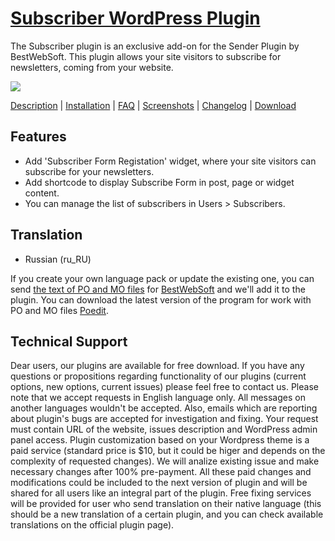<a href="http://bestwebsoft.com/plugin/subscriber/" target=_blank>Subscriber WordPress Plugin</a>
===========================

The Subscriber plugin is an exclusive add-on for the Sender Plugin by BestWebSoft. This plugin allows your site visitors to subscribe for newsletters, coming from your website. 

<img src="http://bestwebsoft.com/wp-content/uploads/2014/03/subscriber-banner-website.jpg" />

<a href="http://bestwebsoft.com/plugin/subscriber/#description" target=_blank>Description</a> | 
<a href="http://bestwebsoft.com/plugin/subscriber/#installation" target=_blank>Installation</a> | 
<a href="http://bestwebsoft.com/plugin/subscriber/#faq" target=_blank>FAQ</a> | 
<a href="http://bestwebsoft.com/plugin/subscriber/#screenshots" target=_blank>Screenshots</a> | 
<a href="http://bestwebsoft.com/plugin/subscriber/#changelog" target=_blank>Changelog</a> | 
<a href="http://bestwebsoft.com/plugin/subscriber/#download" target=_blank>Download</a>

Features
-----------------------------
* Add 'Subscriber Form Registation' widget, where your site visitors can subscribe for your newsletters.
* Add shortcode to display Subscribe Form in post, page or widget content.
* You can manage the list of subscribers in Users > Subscribers.


Translation
-----------------------------
* Russian (ru_RU)

If you create your own language pack or update the existing one, you can send <a href="http://codex.wordpress.org/Translating_WordPress" target="_blank">the text of PO and MO files</a> for <a href="http://support.bestwebsoft.com" target="_blank">BestWebSoft</a> and we'll add it to the plugin. You can download the latest version of the program for work with PO and MO files  <a href="http://www.poedit.net/download.php" target="_blank">Poedit</a>.


Technical Support
-----------------------------

Dear users, our plugins are available for free download. If you have any questions or propositions regarding functionality of our plugins (current options, new options, current issues) please feel free to contact us. Please note that we accept requests in English language only. All messages on another languages wouldn't be accepted. Also, emails which are reporting about plugin's bugs are accepted for investigation and fixing. Your request must contain URL of the website, issues description and WordPress admin panel access. Plugin customization based on your Wordpress theme is a paid service (standard price is $10, but it could be higer and depends on the complexity of requested changes). We will analize existing issue and make necessary changes after 100% pre-payment. All these paid changes and modifications could be included to the next version of plugin and will be shared for all users like an integral part of the plugin. Free fixing services will be provided for user who send translation on their native language (this should be a new translation of a certain plugin, and you can check available translations on the official plugin page).
